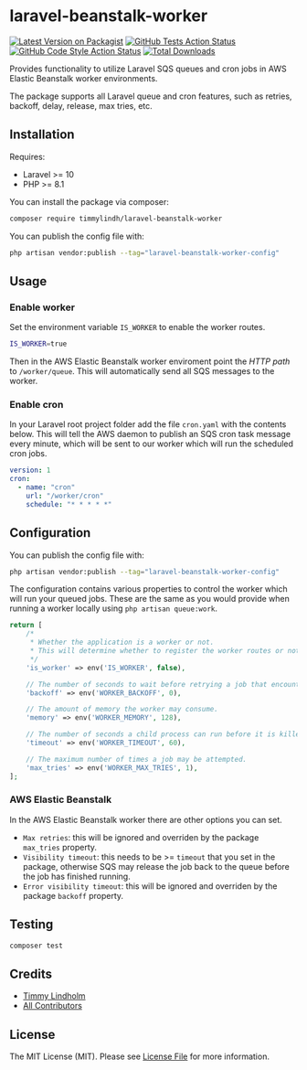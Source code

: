 # laravel-beanstalk-worker

[![Latest Version on Packagist](https://img.shields.io/packagist/v/timmylindh/laravel-beanstalk-worker.svg?style=flat-square)](https://packagist.org/packages/timmylindh/laravel-beanstalk-worker)
[![GitHub Tests Action Status](https://img.shields.io/github/actions/workflow/status/timmylindh/laravel-beanstalk-worker/run-tests.yml?branch=main&label=tests&style=flat-square)](https://github.com/timmylindh/laravel-beanstalk-worker/actions?query=workflow%3Arun-tests+branch%3Amain)
[![GitHub Code Style Action Status](https://img.shields.io/github/actions/workflow/status/timmylindh/laravel-beanstalk-worker/check-code-formatting.yml?branch=main&label=code%20style&style=flat-square)](https://github.com/timmylindh/laravel-beanstalk-worker/actions?query=workflow%3A"Fix+PHP+code+style+issues"+branch%3Amain)
[![Total Downloads](https://img.shields.io/packagist/dt/timmylindh/laravel-beanstalk-worker.svg?style=flat-square)](https://packagist.org/packages/timmylindh/laravel-beanstalk-worker)

Provides functionality to utilize Laravel SQS queues and cron jobs in AWS Elastic Beanstalk worker environments.

The package supports all Laravel queue and cron features, such as retries, backoff, delay, release, max tries, etc.
  
## Installation

Requires:
- Laravel >= 10
- PHP >= 8.1

You can install the package via composer:

```bash
composer require timmylindh/laravel-beanstalk-worker
```

You can publish the config file with:

```bash
php artisan vendor:publish --tag="laravel-beanstalk-worker-config"
```

## Usage

### Enable worker
Set the environment variable `IS_WORKER` to enable the worker routes.

```bash
IS_WORKER=true
```

Then in the AWS Elastic Beanstalk worker enviroment point the *HTTP path* to `/worker/queue`. This will automatically send all SQS messages to the worker.
   
### Enable cron

In your Laravel root project folder add the file `cron.yaml` with the contents below. This will tell the AWS daemon to publish an SQS cron task message every minute, which will be sent to our worker which will run the scheduled cron jobs.

```yaml
version: 1
cron:
  - name: "cron"
    url: "/worker/cron"
    schedule: "* * * * *"
```


## Configuration

You can publish the config file with:

```bash
php artisan vendor:publish --tag="laravel-beanstalk-worker-config"
```

The configuration contains various properties to control the worker which will run your queued jobs. These are the same as you would provide when running a worker locally using `php artisan queue:work`.

```php
return [
    /*
     * Whether the application is a worker or not.
     * This will determine whether to register the worker routes or not.
     */
    'is_worker' => env('IS_WORKER', false),

    // The number of seconds to wait before retrying a job that encountered an uncaught exception.
    'backoff' => env('WORKER_BACKOFF', 0),

    // The amount of memory the worker may consume.
    'memory' => env('WORKER_MEMORY', 128),

    // The number of seconds a child process can run before it is killed.
    'timeout' => env('WORKER_TIMEOUT', 60),

    // The maximum number of times a job may be attempted.
    'max_tries' => env('WORKER_MAX_TRIES', 1),
];
```

### AWS Elastic Beanstalk

In the AWS Elastic Beanstalk worker there are other options you can set.

- `Max retries`: this will be ignored and overriden by the package `max_tries` property.
- `Visibility timeout`: this needs to be >= `timeout` that you set in the package, otherwise SQS may release the job back to the queue before the job has finished running.
- `Error visibility timeout`: this will be ignored and overriden by the package `backoff` property.

## Testing

```bash
composer test
```

## Credits

-   [Timmy Lindholm](https://github.com/timmylindh)
-   [All Contributors](../../contributors)

## License

The MIT License (MIT). Please see [License File](LICENSE.md) for more information.
